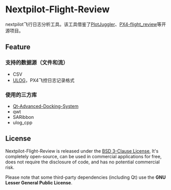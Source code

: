 # Nextpilot-Flight-Review

nextpilot飞行日志分析工具。该工具借鉴了[PlotJuggler]()、[PX4-flight_review]()等开源项目。

## Feature

### 支持的数据源（文件和流）

- CSV
- [ULOG](https://dev.px4.io/v1.9.0/en/log/ulog_file_format.html)，PX4飞控日志记录格式

### 使用的三方库

- [Qt-Advanced-Docking-System](https://github.com/githubuser0xFFFF/Qt-Advanced-Docking-System)
- qwt
- SARibbon
- ulog_cpp

## License

Nextpilot-Flight-Review is released under the [BSD 3-Clause License](LICENSE), It's completely open-source, can be used in commercial applications for free, does not require the disclosure of code, and has no potential commercial risk.

Please note that some third-party dependencies (including Qt) use the
**GNU Lesser General Public License**.
